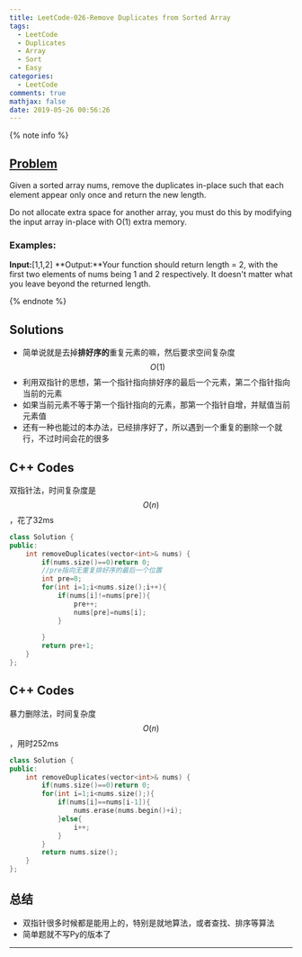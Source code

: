 ```yaml
---
title: LeetCode-026-Remove Duplicates from Sorted Array
tags:
  - LeetCode
  - Duplicates
  - Array
  - Sort
  - Easy
categories:
  - LeetCode
comments: true
mathjax: false
date: 2019-05-26 00:56:26
---
```


<meta name="referrer" content="no-referrer" />

{% note info %}
## [Problem](https://leetcode-cn.com/problems/remove-duplicates-from-sorted-array/)   
Given a sorted array nums, remove the duplicates in-place such that each element appear only once and return the new length.

Do not allocate extra space for another array, you must do this by modifying the input array in-place with O(1) extra memory.

### Examples:
**Input:**[1,1,2]
**Output:**Your function should return length = 2, with the first two elements of nums being 1 and 2 respectively. It doesn't matter what you leave beyond the returned length.

{% endnote %}
<!--more-->

## Solutions
- 简单说就是去掉**排好序的**重复元素的嘛，然后要求空间复杂度$$ O(1) $$
- 利用双指针的思想，第一个指针指向排好序的最后一个元素，第二个指针指向当前的元素
- 如果当前元素不等于第一个指针指向的元素，那第一个指针自增，并赋值当前元素值
- 还有一种也能过的本办法，已经排序好了，所以遇到一个重复的删除一个就行，不过时间会花的很多

## C++ Codes
双指针法，时间复杂度是$$ O(n) $$，花了32ms

```C++
class Solution {
public:
    int removeDuplicates(vector<int>& nums) {
        if(nums.size()==0)return 0;
        //pre指向无重复排好序的最后一个位置
        int pre=0;
        for(int i=1;i<nums.size();i++){
            if(nums[i]!=nums[pre]){
                pre++;
                nums[pre]=nums[i];
            }
                
        }
        return pre+1;
    }
};

```

## C++ Codes
暴力删除法，时间复杂度$$ O(n) $$，用时252ms
```C++
class Solution {
public:
    int removeDuplicates(vector<int>& nums) {
        if(nums.size()==0)return 0;
        for(int i=1;i<nums.size();){
            if(nums[i]==nums[i-1]){
                nums.erase(nums.begin()+i);
            }else{
                i++;
            }
        }
        return nums.size();
    }
};
```

## 总结
- 双指针很多时候都是能用上的，特别是就地算法，或者查找、排序等算法 
- 简单题就不写Py的版本了


------
